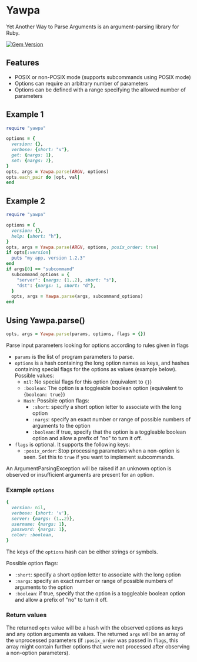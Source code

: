 # Yawpa

Yet Another Way to Parse Arguments is an argument-parsing library for Ruby.

[![Gem Version](https://badge.fury.io/rb/yawpa.png)](http://badge.fury.io/rb/yawpa)

## Features

- POSIX or non-POSIX mode (supports subcommands using POSIX mode)
- Options can require an arbitrary number of parameters
- Options can be defined with a range specifying the allowed number of parameters

## Example 1

```ruby
require "yawpa"

options = {
  version: {},
  verbose: {short: "v"},
  get: {nargs: 1},
  set: {nargs: 2},
}
opts, args = Yawpa.parse(ARGV, options)
opts.each_pair do |opt, val|
end
```

## Example 2

```ruby
require "yawpa"

options = {
  version: {},
  help: {short: "h"},
}
opts, args = Yawpa.parse(ARGV, options, posix_order: true)
if opts[:version]
  puts "my app, version 1.2.3"
end
if args[0] == "subcommand"
  subcommand_options = {
    "server": {nargs: (1..2), short: "s"},
    "dst": {nargs: 1, short: "d"},
  }
  opts, args = Yawpa.parse(args, subcommand_options)
end
```

## Using Yawpa.parse()

```ruby
opts, args = Yawpa.parse(params, options, flags = {})
```

Parse input parameters looking for options according to rules given in flags

- `params` is the list of program parameters to parse.
- `options` is a hash containing the long option names as keys, and hashes
  containing special flags for the options as values (example below).
  Possible values:
  - `nil`: No special flags for this option (equivalent to `{}`)
  - `:boolean`: The option is a toggleable boolean option (equivalent to
    `{boolean: true}`)
  - `Hash`: Possible option flags:
    - `:short`: specify a short option letter to associate with the long option
    - `:nargs`: specify an exact number or range of possible numbers of
      arguments to the option
    - `:boolean`: if true, specify that the option is a toggleable boolean
      option and allow a prefix of "no" to turn it off.
- `flags` is optional. It supports the following keys:
  - `:posix_order`: Stop processing parameters when a non-option is seen.
    Set this to `true` if you want to implement subcommands.

An ArgumentParsingException will be raised if an unknown option is observed
or insufficient arguments are present for an option.

### Example `options`

```ruby
{
  version: nil,
  verbose: {short: 'v'},
  server: {nargs: (1..2)},
  username: {nargs: 1},
  password: {nargs: 1},
  color: :boolean,
}
```

The keys of the `options` hash can be either strings or symbols.

Possible option flags:

- `:short`: specify a short option letter to associate with the long option
- `:nargs`: specify an exact number or range of possible numbers of
  arguments to the option
- `:boolean`: if true, specify that the option is a toggleable boolean
  option and allow a prefix of "no" to turn it off.

### Return values

The returned `opts` value will be a hash with the observed options as
keys and any option arguments as values.
The returned `args` will be an array of the unprocessed parameters (if
`:posix_order` was passed in `flags`, this array might contain further
options that were not processed after observing a non-option parameters).
